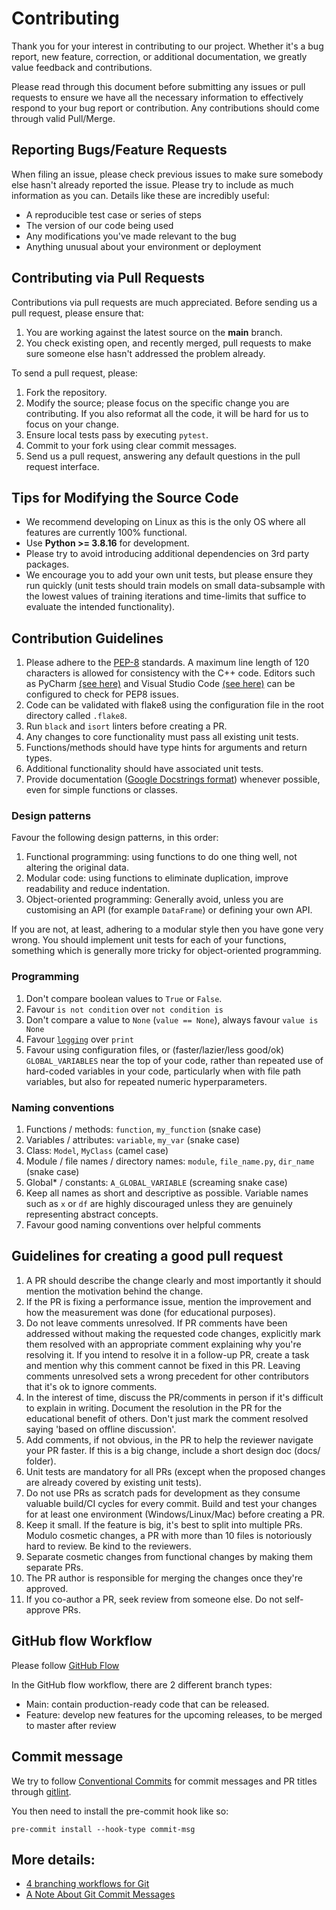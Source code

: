 # Contributing

Thank you for your interest in contributing to our project. Whether it's a bug report, new feature, correction, or
additional documentation, we greatly value feedback and contributions.

Please read through this document before submitting any issues or pull requests to ensure we have all the necessary
information to effectively respond to your bug report or contribution. Any contributions should come through valid Pull/Merge.

## Reporting Bugs/Feature Requests

When filing an issue, please check previous issues to make sure somebody else hasn't already reported the issue.
Please try to include as much information as you can. Details like these are incredibly useful:

- A reproducible test case or series of steps
- The version of our code being used
- Any modifications you've made relevant to the bug
- Anything unusual about your environment or deployment

## Contributing via Pull Requests

Contributions via pull requests are much appreciated. Before sending us a pull request, please ensure that:

1. You are working against the latest source on the **main** branch.
1. You check existing open, and recently merged, pull requests to make sure someone else hasn't addressed the problem already.

To send a pull request, please:

1. Fork the repository.
1. Modify the source; please focus on the specific change you are contributing.
   If you also reformat all the code, it will be hard for us to focus on your change.
1. Ensure local tests pass by executing `pytest`.
1. Commit to your fork using clear commit messages.
1. Send us a pull request, answering any default questions in the pull request interface.

## Tips for Modifying the Source Code

- We recommend developing on Linux as this is the only OS where all features are currently 100% functional.
- Use **Python >= 3.8.16** for development.
- Please try to avoid introducing additional dependencies on 3rd party packages.
- We encourage you to add your own unit tests, but please ensure they run quickly (unit tests should train models on
  small data-subsample with the lowest values of training iterations and time-limits that suffice to evaluate the intended
  functionality).

## Contribution Guidelines

1. Please adhere to the [PEP-8](https://www.python.org/dev/peps/pep-0008/) standards. A maximum line length of 120 characters is
   allowed for consistency with the C++ code. Editors such as PyCharm [(see here)](https://www.jetbrains.com/help/pycharm/code-inspection.html)
   and Visual Studio Code [(see here)](https://code.visualstudio.com/docs/python/linting#_flake8) can be configured to check
   for PEP8 issues.
1. Code can be validated with flake8 using the configuration file in the root directory called `.flake8`.
1. Run `black` and `isort` linters before creating a PR.
1. Any changes to core functionality must pass all existing unit tests.
1. Functions/methods should have type hints for arguments and return types.
1. Additional functionality should have associated unit tests.
1. Provide documentation ([Google Docstrings format](https://www.sphinx-doc.org/en/master/usage/extensions/example_google.html))
   whenever possible, even for simple functions or classes.

### Design patterns

Favour the following design patterns, in this order:

1. Functional programming: using functions to do one thing well, not altering the original data.
1. Modular code: using functions to eliminate duplication, improve readability and reduce indentation.
1. Object-oriented programming: Generally avoid, unless you are customising an API (for example `DataFrame`) or defining your own API.

If you are not, at least, adhering to a modular style then you have gone very wrong.
You should implement unit tests for each of your functions, something which is generally more tricky for object-oriented programming.

### Programming

1. Don't compare boolean values to `True` or `False`.
1. Favour `is not condition` over `not condition is`
1. Don't compare a value to `None` (`value == None`), always favour `value is None`
1. Favour [`logging`](https://docs.python.org/3/howto/logging.html) over `print`
1. Favour using configuration files, or (faster/lazier/less good/ok) `GLOBAL_VARIABLES` near the top of your code, rather than repeated
   use of hard-coded variables in your code, particularly when with file path variables, but also for repeated numeric hyperparameters.

### Naming conventions

1. Functions / methods: `function`, `my_function` (snake case)
1. Variables / attributes: `variable`, `my_var` (snake case)
1. Class: `Model`, `MyClass` (camel case)
1. Module / file names / directory names: `module`, `file_name.py`, `dir_name` (snake case)
1. Global\* / constants: `A_GLOBAL_VARIABLE` (screaming snake case)
1. Keep all names as short and descriptive as possible. Variable names such as `x` or `df` are highly discouraged unless they are genuinely
   representing abstract concepts.
1. Favour good naming conventions over helpful comments

## Guidelines for creating a good pull request

1. A PR should describe the change clearly and most importantly it should mention the motivation behind the change.
1. If the PR is fixing a performance issue, mention the improvement and how the measurement was done (for educational purposes).
1. Do not leave comments unresolved. If PR comments have been addressed without making the requested code changes,
   explicitly mark them resolved with an appropriate comment explaining why you're resolving it. If you intend to resolve it
   in a follow-up PR, create a task and mention why this comment cannot be fixed in this PR. Leaving comments unresolved
   sets a wrong precedent for other contributors that it's ok to ignore comments.
1. In the interest of time, discuss the PR/comments in person if it's difficult to explain in writing. Document the
   resolution in the PR for the educational benefit of others. Don't just mark the comment resolved saying 'based on offline
   discussion'.
1. Add comments, if not obvious, in the PR to help the reviewer navigate your PR faster. If this is a big change, include
   a short design doc (docs/ folder).
1. Unit tests are mandatory for all PRs (except when the proposed changes are already covered by existing unit tests).
1. Do not use PRs as scratch pads for development as they consume valuable build/CI cycles for every commit. Build and
   test your changes for at least one environment (Windows/Linux/Mac) before creating a PR.
1. Keep it small. If the feature is big, it's best to split into multiple PRs. Modulo cosmetic changes, a PR with more
   than 10 files is notoriously hard to review. Be kind to the reviewers.
1. Separate cosmetic changes from functional changes by making them separate PRs.
1. The PR author is responsible for merging the changes once they're approved.
1. If you co-author a PR, seek review from someone else. Do not self-approve PRs.

## GitHub flow Workflow

Please follow [GitHub Flow](https://githubflow.github.io/)

In the GitHub flow workflow, there are 2 different branch types:

- Main: contain production-ready code that can be released.
- Feature: develop new features for the upcoming releases, to be merged to master after review

## Commit message

We try to follow [Conventional Commits](https://www.conventionalcommits.org) for commit messages and PR titles
through [gitlint](https://jorisroovers.com/gitlint/).

You then need to install the pre-commit hook like so:

```
pre-commit install --hook-type commit-msg
```

## More details:

- [4 branching workflows for Git](https://medium.com/@patrickporto/4-branching-workflows-for-git-30d0aaee7bf)
- [A Note About Git Commit Messages](https://tbaggery.com/2008/04/19/a-note-about-git-commit-messages.html)
